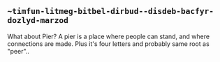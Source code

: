 ## `~timfun-litmeg-bitbel-dirbud--disdeb-bacfyr-dozlyd-marzod`
What about Pier?  A pier is a place where people can stand, and where connections are made.  Plus it's four letters and probably same root as "peer"..  